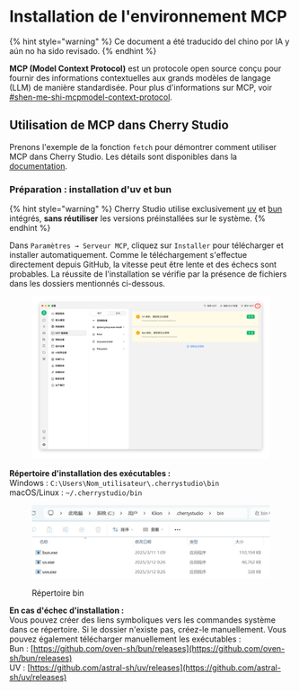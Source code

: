 # Installation de l'environnement MCP


{% hint style="warning" %}
Ce document a été traducido del chino por IA y aún no ha sido revisado.
{% endhint %}




**MCP (Model Context Protocol)** est un protocole open source conçu pour fournir des informations contextuelles aux grands modèles de langage (LLM) de manière standardisée. Pour plus d'informations sur MCP, voir [#shen-me-shi-mcpmodel-context-protocol](../../question-contact/knowledge.md#shen-me-shi-mcpmodel-context-protocol "mention").

## Utilisation de MCP dans Cherry Studio

Prenons l'exemple de la fonction `fetch` pour démontrer comment utiliser MCP dans Cherry Studio. Les détails sont disponibles dans la [documentation](https://github.com/modelcontextprotocol/servers/tree/main/src/fetch).

### **Préparation : installation d'uv et bun**

{% hint style="warning" %}
Cherry Studio utilise exclusivement [uv](https://github.com/astral-sh/uv) et [bun](https://github.com/oven-sh/bun) intégrés, **sans réutiliser** les versions préinstallées sur le système.
{% endhint %}

Dans `Paramètres → Serveur MCP`, cliquez sur `Installer` pour télécharger et installer automatiquement. Comme le téléchargement s'effectue directement depuis GitHub, la vitesse peut être lente et des échecs sont probables. La réussite de l'installation se vérifie par la présence de fichiers dans les dossiers mentionnés ci-dessous.

<figure><img src="../../.gitbook/assets/image (2) (1) (1).png" alt=""><figcaption></figcaption></figure>

**Répertoire d'installation des exécutables :**  
Windows : `C:\Users\Nom_utilisateur\.cherrystudio\bin`  
macOS/Linux : `~/.cherrystudio/bin`

<figure><img src="../../.gitbook/assets/MCP-cherrystudio_bin_文件夹.png" alt=""><figcaption><p>Répertoire bin</p></figcaption></figure>

**En cas d'échec d'installation :**  
Vous pouvez créer des liens symboliques vers les commandes système dans ce répertoire. Si le dossier n'existe pas, créez-le manuellement. Vous pouvez également télécharger manuellement les exécutables :  
Bun : [https://github.com/oven-sh/bun/releases](https://github.com/oven-sh/bun/releases)  
UV : [https://github.com/astral-sh/uv/releases](https://github.com/astral-sh/uv/releases)